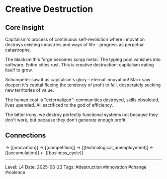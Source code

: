# Creative Destruction

## Core Insight
Capitalism's process of continuous self-revolution where innovation destroys existing industries and ways of life - progress as perpetual catastrophe.

The blacksmith's forge becomes scrap metal. The typing pool vanishes into software. Entire cities rust. This is creative destruction: capitalism eating itself to grow.

Schumpeter saw it as capitalism's glory - eternal innovation! Marx saw deeper: it's capital fleeing the tendency of profit to fall, desperately seeking new territories of value.

The human cost is "externalized": communities destroyed, skills obsoleted, lives upended. All sacrificed to the god of efficiency.

The bitter irony: we destroy perfectly functional systems not because they don't work, but because they don't generate enough profit.

## Connections
→ [[innovation]]
→ [[competition]]
→ [[technological_unemployment]]
← [[accumulation]]
← [[business_cycle]]

---
Level: L4
Date: 2025-06-23
Tags: #destruction #innovation #change #violence